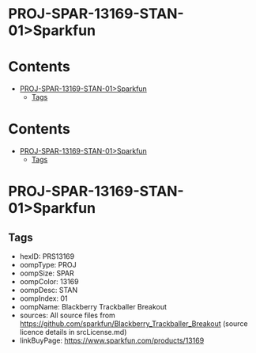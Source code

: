
PROJ-SPAR-13169-STAN-01>Sparkfun
================================

Contents
========

* [PROJ-SPAR-13169-STAN-01>Sparkfun](#proj-spar-13169-stan-01sparkfun)
	* [Tags](#tags)

Contents
========

* [PROJ-SPAR-13169-STAN-01>Sparkfun](#proj-spar-13169-stan-01sparkfun)
	* [Tags](#tags)

# PROJ-SPAR-13169-STAN-01>Sparkfun

## Tags

- hexID: PRS13169
- oompType: PROJ
- oompSize: SPAR
- oompColor: 13169
- oompDesc: STAN
- oompIndex: 01
- oompName: Blackberry Trackballer Breakout
- sources: All source files from https://github.com/sparkfun/Blackberry_Trackballer_Breakout (source licence details in srcLicense.md)
- linkBuyPage: https://www.sparkfun.com/products/13169
